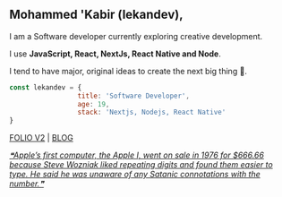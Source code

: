 ## Mohammed 'Kabir (lekandev),
I am a Software developer currently exploring creative development.

I use **JavaScript, React, NextJs, React Native and Node**.

I tend to have major, original ideas to create the next big thing 🙂.

```javascript
const lekandev = {
                 title: 'Software Developer',
                 age: 19,
                 stack: 'Nextjs, Nodejs, React Native'
}
```

[FOLIO V2](https://heylekan.vercel.app) | [BLOG](https://heylekan.vercel.app/blog/)

<a align="end" href='https://github.com/marketplace/actions/quote-readme'>
<!--STARTS_HERE_QUOTE_README-->
<i>❝Apple’s first computer, the Apple I, went on sale in 1976 for $666.66 because Steve Wozniak liked repeating digits and found them easier to type. He said he was unaware of any Satanic connotations with the number.❞</i>
<!--ENDS_HERE_QUOTE_README-->
</a>
